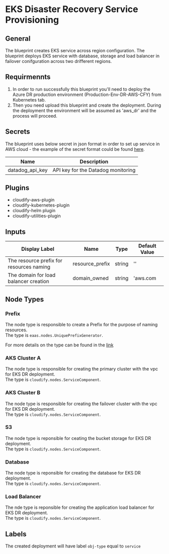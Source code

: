 # EKS Disaster Recovery Service Provisioning

## General

The blueprint creates EKS service across region configuration. The blueprint deploys EKS service with database, storage and load balancer in failover conifguration across two drifferent regions. 

## Requirmennts

1. In order to run successfully this blueprint you'll need to deploy the Azure DR production environment (Production-Env-DR-AWS-CFY) from Kubernetes tab.
2. Then you need upload this blueprint and create the deployment. During the deployment the environment will be assumed as 'aws_dr' and the process will proceed.

## Secrets

The blueprint uses below secret in json format in order to set up service in AWS cloud - the example of the secret format could be found [here](https://github.com/cloudify-community/eaas-example/blob/master/secret.json).

| Name                  | Description                        |
| --------------------- | ---------------------------------- |
| datadog_api_key       | API key for the Datadog monitoring |


## Plugins

* cloudify-aws-plugin
* cloudify-kubernetes-plugin
* cloudify-helm plugin
* cloudify-utilities-plugin

## Inputs

| Display Label                            | Name                | Type              | Default Value                                    |
| ---------------------------------------- | ------------------- | ----------------- | ------------------------------------------------ |
| The resource prefix for resources naming | resource_prefix     | string            | ''                                               |
| The domain for load balancer creation    | domain_owned        | string            | 'aws.com                                         |

## Node Types

### Prefix
The node type is responsible to create a Prefix for the purpose of naming resources.\
The type is `eaas.nodes.UniquePrefixGenerator`.

For more details on the type can be found in the [link](https://github.com/cloudify-community/eaas-example/blob/master/utils/custom_types.yaml)

### AKS Cluster A
The node type is responsible for creating the primary cluster with the vpc for EKS DR deployment.\
The type is `cloudify.nodes.ServiceComponent`.

### AKS Cluster B
The node type is responsible for creating the failover cluster with the vpc for EKS DR deployment.\
The type is `cloudify.nodes.ServiceComponent`.

### S3 
The node type is reponsible for ceating the bucket storage for EKS DR deployment.\
The type is `cloudify.nodes.ServiceComponent`.

### Database
The node type is reponsible for creating the database for EKS DR deployment.\
The type is `cloudify.nodes.ServiceComponent`.

### Load Balancer
The nde type is reponsible for creating the application load balancer for EKS DR deployment.\
The type is `cloudify.nodes.ServiceComponent`.

## Labels

The created deployment will have label `obj-type` equal to `service`